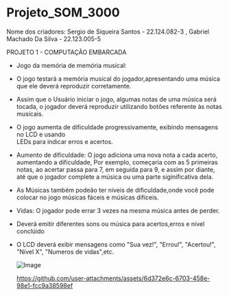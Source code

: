 # Projeto_SOM_3000
Nome dos criadores:
Sergio de Siqueira Santos - 22.124.082-3 ,
Gabriel Machado Da Silva  - 22.123.005-5

PROJETO 1 - COMPUTAÇÃO EMBARCADA
* Jogo da memória de memória musical:
  
* O jogo testará a memória musical do jogador,apresentando uma música que ele deverá
  reproduzir corretamente.
  
* Assim que o Usuário iniciar o jogo, algumas notas de uma música será tocada, o 
  jogador deverá reproduzir utilizando botões referente às notas musicais.

* O jogo aumenta de dificuldade progressivamente, exibindo mensagens no LCD e usando  
  LEDs para indicar erros e acertos.

* Aumento de dificuldade: O jogo adiciona uma nova nota a cada acerto, aumentando a dificuldade, Por exemplo, começaria com as 5 primeiras notas, ao acertar passa para 7, em seguida para 9, e assim por diante, até que o jogador complete a música ou uma parte siginificativa dela.

* As Músicas também podeão ter níveis de dificuldade,onde você pode colocar no jogo músicas fáceis e músicas difíceis.

* Vidas: O jogador pode errar 3 vezes na mesma música antes de perder.

* Deverá emitir diferentes sons ou música para acertos,erros e nível conclúido

* O LCD deverá exibir mensagens como "Sua vez!", "Errou!", "Acertou!", "Nível X",
  "Numeros de vidas",etc.


  ![Image](https://github.com/user-attachments/assets/8e120541-d24b-44f7-8e8c-c31b6cc794b6)

  https://github.com/user-attachments/assets/6d372e6c-6703-458e-98e1-fcc9a38598ef
